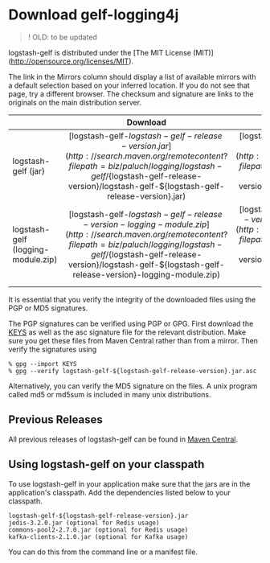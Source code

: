 # Download gelf-logging4j

> ! OLD: to be updated

 logstash-gelf is distributed under the
 [The MIT License (MIT)] (http://opensource.org/licenses/MIT).

  The link in the Mirrors column should display a list of available mirrors with a
  default selection based on your inferred location.  If you do not see that page,
  try a different browser.  The checksum and signature are links to
  the originals on the main distribution server.


|                   | Download      | Checksum      | Signature     |
| ----------------- |:-------------:|:-------------:|:-------------:|
| logstash-gelf (jar) |[logstash-gelf-${logstash-gelf-release-version}.jar] (http://search.maven.org/remotecontent?filepath=biz/paluch/logging/logstash-gelf/${logstash-gelf-release-version}/logstash-gelf-${logstash-gelf-release-version}.jar)|[logstash-gelf-${logstash-gelf-release-version}.jar.md5](http://search.maven.org/remotecontent?filepath=biz/paluch/logging/logstash-gelf/${logstash-gelf-release-version}/logstash-gelf-${logstash-gelf-release-version}.jar.md5)|[logstash-gelf-${logstash-gelf-release-version}.jar.asc](http://search.maven.org/remotecontent?filepath=biz/paluch/logging/logstash-gelf/${logstash-gelf-release-version}/logstash-gelf-${logstash-gelf-release-version}.jar.asc)|
| logstash-gelf (logging-module.zip) |[logstash-gelf-${logstash-gelf-release-version}-logging-module.zip] (http://search.maven.org/remotecontent?filepath=biz/paluch/logging/logstash-gelf/${logstash-gelf-release-version}/logstash-gelf-${logstash-gelf-release-version}-logging-module.zip)|[logstash-gelf-${logstash-gelf-release-version}-logging-module.zip.md5](http://search.maven.org/remotecontent?filepath=biz/paluch/logging/logstash-gelf/${logstash-gelf-release-version}/logstash-gelf-${logstash-gelf-release-version}-logging-module.zip.md5)|[logstash-gelf-${logstash-gelf-release-version}-logging-module.zip.asc](http://search.maven.org/remotecontent?filepath=biz/paluch/logging/logstash-gelf/${logstash-gelf-release-version}/logstash-gelf-${logstash-gelf-release-version}-logging-module.zip.asc)|

It is essential that you verify the integrity of the downloaded files using the PGP or MD5 signatures.

The PGP signatures can be verified using PGP or GPG. First download the
[KEYS](http://logging.paluch.biz/KEYS) as well as the asc signature file for the relevant distribution.
Make sure you get these files from Maven Central rather
than from a mirror. Then verify the signatures using


    % gpg --import KEYS
    % gpg --verify logstash-gelf-${logstash-gelf-release-version}.jar.asc


Alternatively, you can verify the MD5 signature on the files. A unix program called md5 or md5sum is included
in many unix distributions.



Previous Releases
-----------------

  All previous releases of logstash-gelf can be found in
  [Maven Central](http://search.maven.org/#search%7Cgav%7C1%7Cg%3A%22biz.paluch.logging%22%20AND%20a%3A%22logstash-gelf%22).


Using logstash-gelf on your classpath
-----------------

  To use logstash-gelf in your application make sure that the jars are in the application's classpath. Add
  the dependencies listed below to your classpath.

    logstash-gelf-${logstash-gelf-release-version}.jar
    jedis-3.2.0.jar (optional for Redis usage)
    commons-pool2-2.7.0.jar (optional for Redis usage)
    kafka-clients-2.1.0.jar (optional for Kafka usage)

You can do this from the command line or a manifest file.
